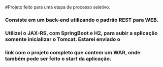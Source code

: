 #Projeto feito para uma etapa de processo seletivo.

### Consiste em um back-end utilizando o padrão REST para WEB.


### Utilizei o JAX-RS, com SpringBoot e H2, para subir a aplicação somente inicializar o Tomcat. Estarei enviado o
### link com o projeto completo que contem um WAR, onde também pode ser feito o start da aplicação.